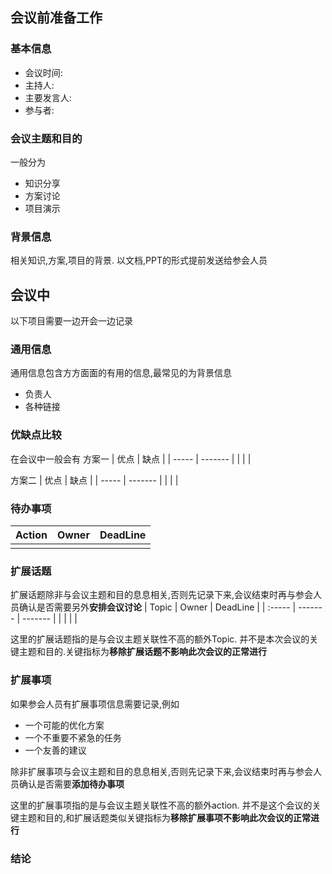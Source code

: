 ## 会议前准备工作

### 基本信息

- 会议时间:
- 主持人:
- 主要发言人:
- 参与者:

### 会议主题和目的

一般分为
- 知识分享
- 方案讨论
- 项目演示


### 背景信息

相关知识,方案,项目的背景. 以文档,PPT的形式提前发送给参会人员


## 会议中

以下项目需要一边开会一边记录

### 通用信息

通用信息包含方方面面的有用的信息,最常见的为背景信息
- 负责人
- 各种链接


### 优缺点比较

在会议中一般会有
方案一
| 优点 | 缺点 | 
| ----- | ------- |
|      |       |

方案二
| 优点 | 缺点 | 
| ----- | ------- |
|      |       |

### 待办事项

| Action | Owner | DeadLine |
| :----- | ------- | ------- |
|      |       |        |

### 扩展话题

扩展话题除非与会议主题和目的息息相关,否则先记录下来,会议结束时再与参会人员确认是否需要另外**安排会议讨论**
| Topic | Owner | DeadLine |
| :----- | ------- | ------- |
|      |       |        |

这里的扩展话题指的是与会议主题关联性不高的额外Topic.
并不是本次会议的关键主题和目的.关键指标为**移除扩展话题不影响此次会议的正常进行**

### 扩展事项

如果参会人员有扩展事项信息需要记录,例如
- 一个可能的优化方案
- 一个不重要不紧急的任务
- 一个友善的建议

除非扩展事项与会议主题和目的息息相关,否则先记录下来,会议结束时再与参会人员确认是否需要**添加待办事项**

这里的扩展事项指的是与会议主题关联性不高的额外action.
并不是这个会议的关键主题和目的,和扩展话题类似关键指标为**移除扩展事项不影响此次会议的正常进行**



### 结论


